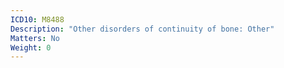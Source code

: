 ```yaml
---
ICD10: M8488
Description: "Other disorders of continuity of bone: Other"
Matters: No
Weight: 0
---
```


